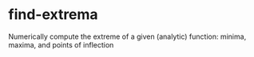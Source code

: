 # find-extrema
Numerically compute the extreme of a given (analytic) function: minima, maxima, and points of inflection
